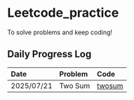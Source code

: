 # Leetcode_practice
To solve problems and keep coding!

## Daily Progress Log

| Date     | Problem                               | Code                             |
| :------- | :---------------------------------- | :---------------------------------------------- |
| 2025/07/21 | Two Sum | [twosum](https://github.com/catherineabcde/Leetcode_practice/blob/main/problems/twosum.py) |
